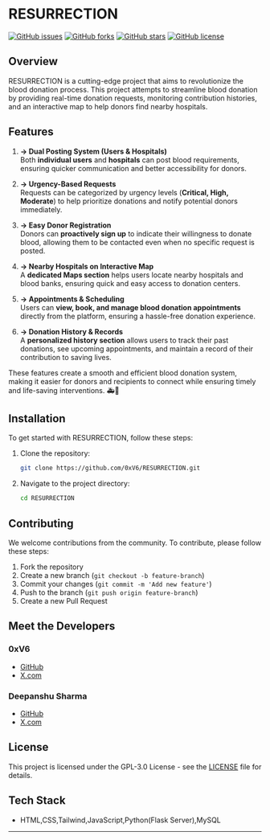 # RESURRECTION

[![GitHub issues](https://img.shields.io/github/issues/0xV6/RESURRECTION)](https://github.com/0xV6/RESURRECTION/issues)
[![GitHub forks](https://img.shields.io/github/forks/0xV6/RESURRECTION)](https://github.com/0xV6/RESURRECTION/network)
[![GitHub stars](https://img.shields.io/github/stars/0xV6/RESURRECTION)](https://github.com/0xV6/RESURRECTION/stargazers)
[![GitHub license](https://img.shields.io/github/license/0xV6/RESURRECTION)](https://opensource.org/licenses/GPL-3.0)


## Overview

RESURRECTION is a cutting-edge project that aims to revolutionize the blood donation process. This project attempts to streamline blood donation by providing real-time donation requests, monitoring contribution histories, and an interactive map to help donors find nearby hospitals.

## Features
 
1. **-> Dual Posting System (Users & Hospitals)**  
   Both **individual users** and **hospitals** can post blood requirements, ensuring quicker communication and better accessibility for donors.  

2. **-> Urgency-Based Requests**  
   Requests can be categorized by urgency levels (**Critical, High, Moderate**) to help prioritize donations and notify potential donors immediately.  

3. **-> Easy Donor Registration**  
   Donors can **proactively sign up** to indicate their willingness to donate blood, allowing them to be contacted even when no specific request is posted.  

4. **-> Nearby Hospitals on Interactive Map**  
   A **dedicated Maps section** helps users locate nearby hospitals and blood banks, ensuring quick and easy access to donation centers.  

5. **-> Appointments & Scheduling**  
   Users can **view, book, and manage blood donation appointments** directly from the platform, ensuring a hassle-free donation experience.  

6. **-> Donation History & Records**  
   A **personalized history section** allows users to track their past donations, see upcoming appointments, and maintain a record of their contribution to saving lives.  

These features create a smooth and efficient blood donation system, making it easier for donors and recipients to connect while ensuring timely and life-saving interventions. 🚑💉

## Installation

To get started with RESURRECTION, follow these steps:

1. Clone the repository:
    ```sh
    git clone https://github.com/0xV6/RESURRECTION.git
    ```
2. Navigate to the project directory:
    ```sh
    cd RESURRECTION
    ```

## Contributing

We welcome contributions from the community. To contribute, please follow these steps:

1. Fork the repository
2. Create a new branch (`git checkout -b feature-branch`)
3. Commit your changes (`git commit -m 'Add new feature'`)
4. Push to the branch (`git push origin feature-branch`)
5. Create a new Pull Request

## Meet the Developers

### 0xV6

- [GitHub](https://github.com/0xV6)
- [X.com](https://x.com/raman_205)

### Deepanshu Sharma

- [GitHub](https://github.com/DeepanshuSharma05)
- [X.com](https://x.com/i_deepanshu05)

## License

This project is licensed under the GPL-3.0 License - see the [LICENSE](LICENSE) file for details.

## Tech Stack

- HTML,CSS,Tailwind,JavaScript,Python(Flask Server),MySQL


---

